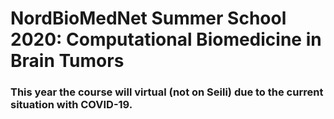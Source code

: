 # NordBioMedNet Summer School 2020: Computational Biomedicine in Brain Tumors

### This year the course will virtual (not on Seili) due to the current situation with COVID-19.
